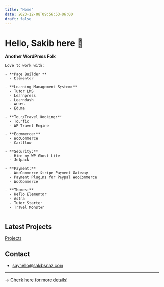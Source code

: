 ```yaml
---
title: "Home"
date: 2023-12-08T09:56:53+06:00
draft: false
---
```


# Hello, Sakib here 👋

**Another WordPress Folk**

```
Love to work with:

- **Page Builder:**
  - Elementor

- **Learning Management System:**
  - Tutor LMS
  - Learnpress
  - Learndash
  - WPLMS
  - Eduma

- **Tour/Travel Booking:**
  - Tourfic
  - WP Travel Engine

- **Ecommerce:**
  - WooCommerce
  - Cartflow

- **Security:**
  - Hide my WP Ghost Lite
  - Jetpack

- **Payment:**
  - WooCommerce Stripe Payment Gateway
  - Payment Plugins for Paypal WooCommerce
  - WooCommerce

- **Themes:**
  - Hello Elementor
  - Astra
  - Tutor Starter
  - Travel Monster
  
```

## Latest Projects

[Projects](https://www.sakibsnaz.com/projects)

## Contact

 - sayhello@sakibsnaz.com

---


→ [Check here for more details!](https://www.linkedin.com/in/sakibsnaz/)

